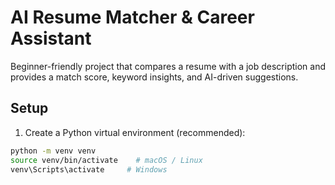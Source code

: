 # AI Resume Matcher & Career Assistant

Beginner-friendly project that compares a resume with a job description and provides a match score, keyword insights, and AI-driven suggestions.

## Setup
1. Create a Python virtual environment (recommended):

```bash
python -m venv venv
source venv/bin/activate    # macOS / Linux
venv\Scripts\activate     # Windows